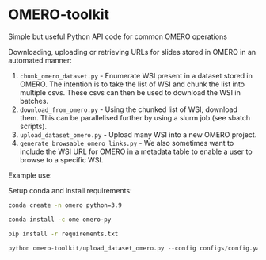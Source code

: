 # OMERO-toolkit
Simple but useful Python API code for common OMERO operations

Downloading, uploading or retrieving URLs for slides stored in OMERO in an automated manner:

1. `chunk_omero_dataset.py` - Enumerate WSI present in a dataset stored in OMERO. The intention is to take the list of WSI and chunk the list into multiple csvs. These csvs can then be used to download the WSI in batches.
2. `download_from_omero.py` - Using the chunked list of WSI, download them. This can be parallelised further by using a slurm job (see sbatch scripts).
3. `upload_dataset_omero.py` - Upload many WSI into a new OMERO project.
4. `generate_browsable_omero_links.py` - We also sometimes want to include the WSI URL for OMERO in a metadata table to enable a user to browse to a specific WSI.



Example use:

Setup conda and install requirements:

```bash
conda create -n omero python=3.9
```

```bash
conda install -c ome omero-py
```

```bash
pip install -r requirements.txt
```

```python
python omero-toolkit/upload_dataset_omero.py --config configs/config.yaml --directory directory/to/wsi/ --threads 8
```
